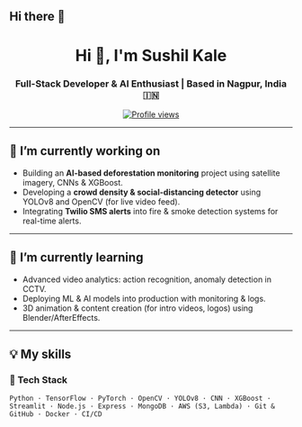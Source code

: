## Hi there 👋

<!---- Header / Banner ---->
<h1 align="center">Hi 👋, I'm Sushil Kale </h1>
<h3 align="center">Full-Stack Developer & AI Enthusiast | Based in Nagpur, India 🇮🇳</h3>

<p align="center">
  <a href="https://github.com/[YourUsername]">
    <img src="https://komarev.com/ghpvc/?username=[YourUsername]&color=brightgreen&style=flat" alt="Profile views"/>
  </a>
</p>

---

## 🔭 I’m currently working on  
- Building an **AI-based deforestation monitoring** project using satellite imagery, CNNs & XGBoost.  
- Developing a **crowd density & social-distancing detector** using YOLOv8 and OpenCV (for live video feed).  
- Integrating **Twilio SMS alerts** into fire & smoke detection systems for real-time alerts.

---

## 🌱 I’m currently learning  
- Advanced video analytics: action recognition, anomaly detection in CCTV.  
- Deploying ML & AI models into production with monitoring & logs.  
- 3D animation & content creation (for intro videos, logos) using Blender/AfterEffects.

---

## 💡 My skills  
### 🧰 Tech Stack  
```text
Python · TensorFlow · PyTorch · OpenCV · YOLOv8 · CNN · XGBoost · Streamlit · Node.js · Express · MongoDB · AWS (S3, Lambda) · Git & GitHub · Docker · CI/CD
